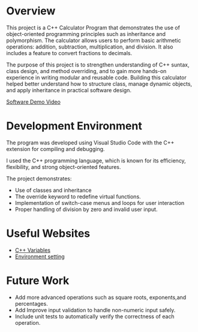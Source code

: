 # Overview

This project is a C++ Calculator Program that demonstrates the use of object-oriented programming principles such as inheritance and polymorphism. The calculator allows users to perform basic arithmetic operations: addition, subtraction, multiplication, and division. It also includes a feature to convert fractions to decimals.

The purpose of this project is to strengthen understanding of C++ suntax, class design, and method overriding, and to gain more hands-on experience in writing modular and reusable code. Building this calculator helped better understand how to structure class, manage dynamic objects, and apply inheritance in practical software design.

[Software Demo Video](https://youtu.be/EIP0v6VA_Dw)

# Development Environment

The program was developed using Visual Studio Code with the C++ extension for compiling and debugging.

I used the C++ programming language, which is known for its efficiency, flexibility, and strong object-oriented features.

The project demonstrates:
- Use of classes and inheritance
- The override keyword to redefine virtual functions.
- Implementation of switch-case menus and loops for user interaction
- Proper handling of division by zero and invalid user input.

# Useful Websites

- [C++ Variables](https://www.w3schools.com/cpp/cpp_variables.asp)
- [Environment setting](https://code.visualstudio.com/docs/languages/cpp)

# Future Work

- Add more advanced operations such as square roots, exponents,and percentages.
- Add Improve input validation to handle non-numeric input safely.
- Include unit tests to automatically verify the correctness of each operation.